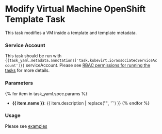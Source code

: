 # Modify Virtual Machine OpenShift Template Task

This task modifies a VM inside a template and template metadata.

### Service Account

This task should be run with `{{task_yaml.metadata.annotations['task.kubevirt.io/associatedServiceAccount']}}` serviceAccount.
Please see [RBAC permissions for running the tasks](../../docs/tasks-rbac-permissions.md) for more details.

### Parameters

{% for item in task_yaml.spec.params %}
- **{{ item.name }}**: {{ item.description | replace('"', '`') }}
{% endfor %}

### Usage

Please see [examples](examples)
